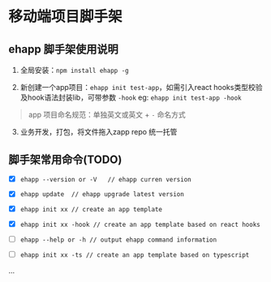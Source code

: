 # 移动端项目脚手架
## ehapp 脚手架使用说明

1. 全局安装：`npm install ehapp -g`

2. 新创建一个app项目：`ehapp init test-app`，如需引入react hooks类型校验及hook语法封装lib，可带参数 `-hook` eg: `ehapp init test-app -hook`

> app 项目命名规范：单独英文或英文 + `-` 命名方式

3. 业务开发，打包，将文件拖入zapp repo 统一托管

## 脚手架常用命令(TODO)

- [x] `ehapp --version or -V   // ehapp curren version `

- [x] `ehapp update  // ehapp upgrade latest version`

- [x] `ehapp init xx // create an app template ` 

- [x] `ehapp init xx -hook // create an app template based on react hooks `  

- [ ] `ehapp --help or -h // output ehapp command information`

- [ ] `ehapp init xx -ts // create an app template based on typescript`

...
